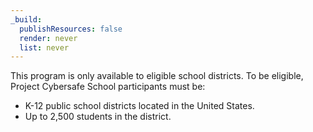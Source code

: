 ```yaml
---
_build:
  publishResources: false
  render: never
  list: never
---
```


This program is only available to eligible school districts. To be eligible, Project Cybersafe School participants must be:

- K-12 public school districts located in the United States.
- Up to 2,500 students in the district.